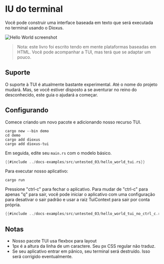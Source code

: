 # IU do terminal

Você pode construir uma interface baseada em texto que será executada no terminal usando o Dioxus.

![Hello World screenshot](https://github.com/DioxusLabs/rink/raw/master/examples/example.png)

> Nota: este livro foi escrito tendo em mente plataformas baseadas em HTML. Você pode acompanhar a TUI, mas terá que se adaptar um pouco.

## Suporte

O suporte à TUI é atualmente bastante experimental. Até o nome do projeto mudará. Mas, se você estiver disposto a se aventurar no reino do desconhecido, este guia o ajudará a começar.

## Configurando

Comece criando um novo pacote e adicionando nosso recurso TUI.

```shell
cargo new --bin demo
cd demo
cargo add dioxus
cargo add dioxus-tui
```

Em seguida, edite seu `main.rs` com o modelo básico.

```rust
{{#include ../docs-examples/src/untested_03/hello_world_tui.rs}}
```

Para executar nosso aplicativo:

```shell
cargo run
```

Pressione "ctrl-c" para fechar o aplicativo. Para mudar de "ctrl-c" para apenas "q" para sair, você pode iniciar o aplicativo com uma configuração para desativar o sair padrão e usar a raiz TuiContext para sair por conta própria.

```rust
{{#include ../docs-examples/src/untested_03/hello_world_tui_no_ctrl_c.rs}}
```

## Notas

- Nosso pacote TUI usa flexbox para layout
- 1px é a altura da linha de um caractere. Seu px CSS regular não traduz.
- Se seu aplicativo entrar em pânico, seu terminal será destruído. Isso será corrigido eventualmente.
